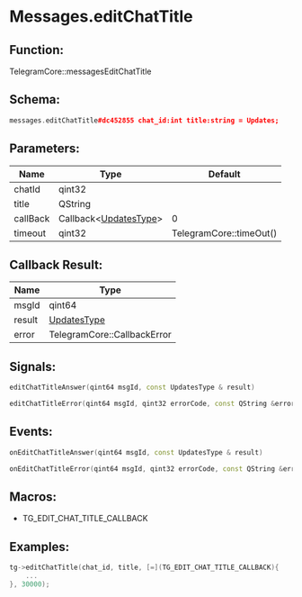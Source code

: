 # Messages.editChatTitle

## Function:

TelegramCore::messagesEditChatTitle

## Schema:

```c++
messages.editChatTitle#dc452855 chat_id:int title:string = Updates;
```
## Parameters:

|Name|Type|Default|
|----|----|-------|
|chatId|qint32||
|title|QString||
|callBack|Callback&lt;[UpdatesType](../../types/updatestype.md)&gt;|0|
|timeout|qint32|TelegramCore::timeOut()|

## Callback Result:

|Name|Type|
|----|----|
|msgId|qint64|
|result|[UpdatesType](../../types/updatestype.md)|
|error|TelegramCore::CallbackError|

## Signals:

```c++
editChatTitleAnswer(qint64 msgId, const UpdatesType & result)
```
```c++
editChatTitleError(qint64 msgId, qint32 errorCode, const QString &errorText)
```

## Events:

```c++
onEditChatTitleAnswer(qint64 msgId, const UpdatesType & result)
```
```c++
onEditChatTitleError(qint64 msgId, qint32 errorCode, const QString &errorText)
```

## Macros:

* TG_EDIT_CHAT_TITLE_CALLBACK

## Examples:

```c++
tg->editChatTitle(chat_id, title, [=](TG_EDIT_CHAT_TITLE_CALLBACK){
    ...
}, 30000);
```

